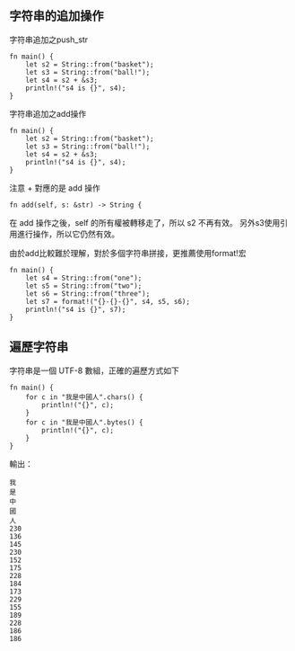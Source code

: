 
## 字符串的追加操作
字符串追加之push_str

```shell
fn main() {
    let s2 = String::from("basket");
    let s3 = String::from("ball!");
    let s4 = s2 + &s3;
    println!("s4 is {}", s4);
}
```

字符串追加之add操作

```shell
fn main() {
    let s2 = String::from("basket");
    let s3 = String::from("ball!");
    let s4 = s2 + &s3;
    println!("s4 is {}", s4);
}
```

注意 + 對應的是 add 操作
```shell
fn add(self, s: &str) -> String {
```

在 add 操作之後，self 的所有權被轉移走了，所以 s2 不再有效。
另外s3使用引用進行操作，所以它仍然有效。

由於add比較難於理解，對於多個字符串拼接，更推薦使用format!宏


```shell
fn main() {
    let s4 = String::from("one");
    let s5 = String::from("two");
    let s6 = String::from("three");
    let s7 = format!("{}-{}-{}", s4, s5, s6);
    println!("s4 is {}", s7);
}
```

## 遍歷字符串
字符串是一個 UTF-8 數組，正確的遍歷方式如下
```shell
fn main() {
    for c in "我是中國人".chars() {
        println!("{}", c);
    }
    for c in "我是中國人".bytes() {
        println!("{}", c);
    }  
}
```

輸出：
```shell
我
是
中
國
人
230
136
145
230
152
175
228
184
173
229
155
189
228
186
186
```
